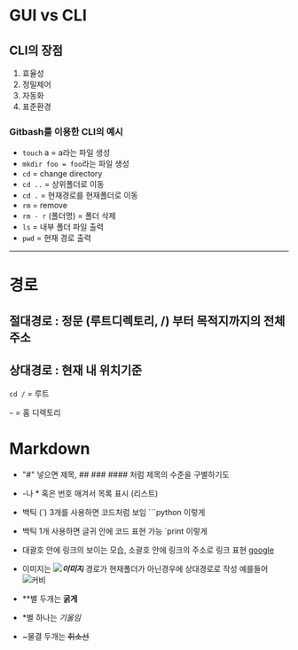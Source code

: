 # GUI vs **CLI**

## CLI의 장점
1. 효율성
2. 정밀제어
3. 자동화
4. 표준환경

### Gitbash를 이용한 CLI의 예시
- `touch` a = a라는 파일 생성
- `mkdir foo = foo`라는 파일 생성
- `cd` = change directory
- `cd ..` = 상위폴더로 이동
- `cd .` = 현재경로를 현재폴더로 이동
- `rm` = remove
- `rm - r` (폴더명) = 폴더 삭제
- `ls` = 내부 폴더 파일 출력
- `pwd` = 현재 경로 출력

---

# 경로 
## 절대경로 : 정문 (루트디렉토리, /) 부터 목적지까지의 전체 주소
## 상대경로 : 현재 내 위치기준
`cd /` = 루트

`~` = 홈 디렉토리 

# Markdown
- "#" 넣으면 제목, ## ### #### 처럼 제목의 수준을 구별하기도 
- -나 * 혹은 번호 매겨서 목록 표시 (리스트)
- 백틱 (`) 3개를 사용하면 코드처럼 보임 ```python 이렇게
- 백틱 1개 사용하면 글귀 안에 코드 표현 가능 `print 이렇게
- 대괄호 안에 링크의 보이는 모습, 소괄호 안에 링크의 주소로 링크 표현 
[google](https://google.com)
- 이미지는 ***![이미지](경로)*** 경로가 현재폴더가 아닌경우에 상대경로로 작성
예를들어 ![커비](images/Kirby.webp)

- **별 두개는 **굵게**
- *별 하나는 *기울임*
- ~물결 두개는 ~~취소선~~

